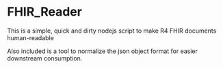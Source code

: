 # FHIR_Reader
This is a simple, quick and dirty nodejs script to make R4 FHIR documents human-readable

Also included is a tool to normalize the json object format for easier downstream consumption.